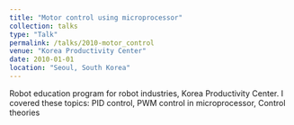 ```yaml
---
title: "Motor control using microprocessor"
collection: talks
type: "Talk"
permalink: /talks/2010-motor_control
venue: "Korea Productivity Center"
date: 2010-01-01
location: "Seoul, South Korea"
---
```


Robot education program for robot industries, Korea Productivity Center.
I covered these topics: PID control, PWM control in microprocessor, Control theories


